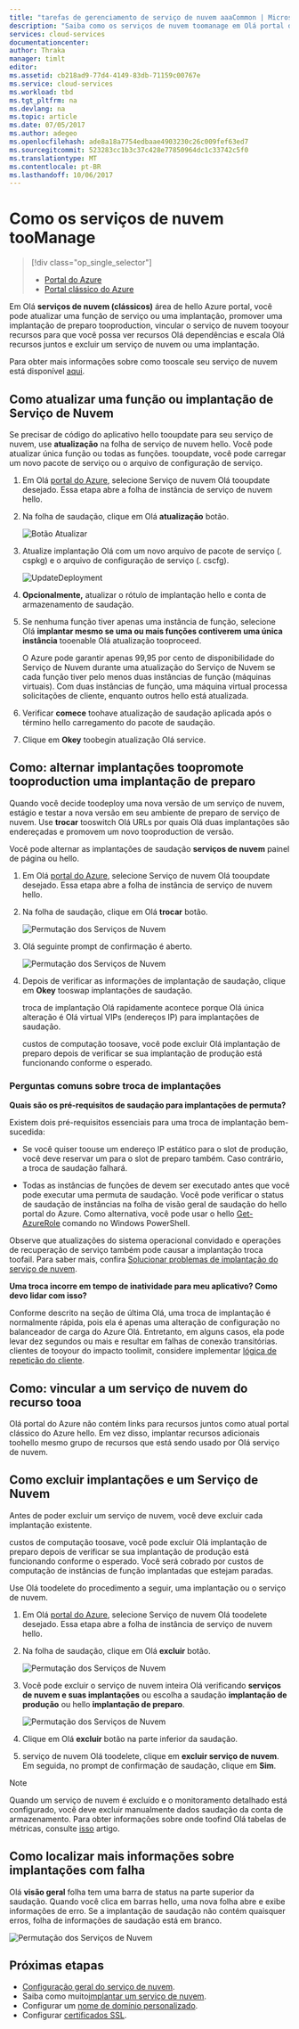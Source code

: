 ```yaml
---
title: "tarefas de gerenciamento de serviço de nuvem aaaCommon | Microsoft Docs"
description: "Saiba como os serviços de nuvem toomanage em Olá portal do Azure. Esses exemplos usam Olá portal do Azure."
services: cloud-services
documentationcenter: 
author: Thraka
manager: timlt
editor: 
ms.assetid: cb218ad9-77d4-4149-83db-71159c00767e
ms.service: cloud-services
ms.workload: tbd
ms.tgt_pltfrm: na
ms.devlang: na
ms.topic: article
ms.date: 07/05/2017
ms.author: adegeo
ms.openlocfilehash: ade8a18a7754edbaae4903230c26c009fef63ed7
ms.sourcegitcommit: 523283cc1b3c37c428e77850964dc1c33742c5f0
ms.translationtype: MT
ms.contentlocale: pt-BR
ms.lasthandoff: 10/06/2017
---
```

# <a name="how-toomanage-cloud-services"></a>Como os serviços de nuvem tooManage
> [!div class="op_single_selector"]
> * [Portal do Azure](cloud-services-how-to-manage-portal.md)
> * [Portal clássico do Azure](cloud-services-how-to-manage.md)
>
>

Em Olá **serviços de nuvem (clássicos)** área de hello Azure portal, você pode atualizar uma função de serviço ou uma implantação, promover uma implantação de preparo tooproduction, vincular o serviço de nuvem tooyour recursos para que você possa ver recursos Olá dependências e escala Olá recursos juntos e excluir um serviço de nuvem ou uma implantação.

Para obter mais informações sobre como tooscale seu serviço de nuvem está disponível [aqui](cloud-services-how-to-scale-portal.md).

## <a name="how-to-update-a-cloud-service-role-or-deployment"></a>Como atualizar uma função ou implantação de Serviço de Nuvem
Se precisar de código do aplicativo hello tooupdate para seu serviço de nuvem, use **atualização** na folha de serviço de nuvem hello. Você pode atualizar única função ou todas as funções. tooupdate, você pode carregar um novo pacote de serviço ou o arquivo de configuração de serviço.

1. Em Olá [portal do Azure][Azure portal], selecione Serviço de nuvem Olá tooupdate desejado. Essa etapa abre a folha de instância de serviço de nuvem hello.
2. Na folha de saudação, clique em Olá **atualização** botão.

    ![Botão Atualizar](./media/cloud-services-how-to-manage-portal/update-button.png)

3. Atualize implantação Olá com um novo arquivo de pacote de serviço (. cspkg) e o arquivo de configuração de serviço (. cscfg).

    ![UpdateDeployment](./media/cloud-services-how-to-manage-portal/update-blade.png)

4. **Opcionalmente,** atualizar o rótulo de implantação hello e conta de armazenamento de saudação.
5. Se nenhuma função tiver apenas uma instância de função, selecione Olá **implantar mesmo se uma ou mais funções contiverem uma única instância** tooenable Olá atualização tooproceed.

    O Azure pode garantir apenas 99,95 por cento de disponibilidade do Serviço de Nuvem durante uma atualização do Serviço de Nuvem se cada função tiver pelo menos duas instâncias de função (máquinas virtuais). Com duas instâncias de função, uma máquina virtual processa solicitações de cliente, enquanto outros hello está atualizada.

6. Verificar **comece** toohave atualização de saudação aplicada após o término hello carregamento do pacote de saudação.
7. Clique em **Okey** toobegin atualização Olá service.

## <a name="how-to-swap-deployments-toopromote-a-staged-deployment-tooproduction"></a>Como: alternar implantações toopromote tooproduction uma implantação de preparo
Quando você decide toodeploy uma nova versão de um serviço de nuvem, estágio e testar a nova versão em seu ambiente de preparo de serviço de nuvem. Use **trocar** tooswitch Olá URLs por quais Olá duas implantações são endereçadas e promovem um novo tooproduction de versão.

Você pode alternar as implantações de saudação **serviços de nuvem** painel de página ou hello.

1. Em Olá [portal do Azure][Azure portal], selecione Serviço de nuvem Olá tooupdate desejado. Essa etapa abre a folha de instância de serviço de nuvem hello.
2. Na folha de saudação, clique em Olá **trocar** botão.

    ![Permutação dos Serviços de Nuvem](./media/cloud-services-how-to-manage-portal/swap-button.png)

3. Olá seguinte prompt de confirmação é aberto.

    ![Permutação dos Serviços de Nuvem](./media/cloud-services-how-to-manage-portal/swap-prompt.png)

4. Depois de verificar as informações de implantação de saudação, clique em **Okey** tooswap implantações de saudação.

    troca de implantação Olá rapidamente acontece porque Olá única alteração é Olá virtual VIPs (endereços IP) para implantações de saudação.

    custos de computação toosave, você pode excluir Olá implantação de preparo depois de verificar se sua implantação de produção está funcionando conforme o esperado.

### <a name="common-questions-about-swapping-deployments"></a>Perguntas comuns sobre troca de implantações

**Quais são os pré-requisitos de saudação para implantações de permuta?**

Existem dois pré-requisitos essenciais para uma troca de implantação bem-sucedida:

- Se você quiser toouse um endereço IP estático para o slot de produção, você deve reservar um para o slot de preparo também. Caso contrário, a troca de saudação falhará.

- Todas as instâncias de funções de devem ser executado antes que você pode executar uma permuta de saudação. Você pode verificar o status de saudação de instâncias na folha de visão geral de saudação do hello portal do Azure. Como alternativa, você pode usar o hello [Get-AzureRole](/powershell/module/azure/get-azurerole?view=azuresmps-3.7.0) comando no Windows PowerShell.

Observe que atualizações do sistema operacional convidado e operações de recuperação de serviço também pode causar a implantação troca toofail. Para saber mais, confira [Solucionar problemas de implantação do serviço de nuvem](cloud-services-troubleshoot-deployment-problems.md).

**Uma troca incorre em tempo de inatividade para meu aplicativo? Como devo lidar com isso?**

Conforme descrito na seção de última Olá, uma troca de implantação é normalmente rápida, pois ela é apenas uma alteração de configuração no balanceador de carga do Azure Olá. Entretanto, em alguns casos, ela pode levar dez segundos ou mais e resultar em falhas de conexão transitórias. clientes de tooyour do impacto toolimit, considere implementar [lógica de repetição do cliente](../best-practices-retry-general.md).

## <a name="how-to-link-a-resource-tooa-cloud-service"></a>Como: vincular a um serviço de nuvem do recurso tooa
Olá portal do Azure não contém links para recursos juntos como atual portal clássico do Azure hello. Em vez disso, implantar recursos adicionais toohello mesmo grupo de recursos que está sendo usado por Olá serviço de nuvem.

## <a name="how-to-delete-deployments-and-a-cloud-service"></a>Como excluir implantações e um Serviço de Nuvem
Antes de poder excluir um serviço de nuvem, você deve excluir cada implantação existente.

custos de computação toosave, você pode excluir Olá implantação de preparo depois de verificar se sua implantação de produção está funcionando conforme o esperado. Você será cobrado por custos de computação de instâncias de função implantadas que estejam paradas.

Use Olá toodelete do procedimento a seguir, uma implantação ou o serviço de nuvem.

1. Em Olá [portal do Azure][Azure portal], selecione Serviço de nuvem Olá toodelete desejado. Essa etapa abre a folha de instância de serviço de nuvem hello.
2. Na folha de saudação, clique em Olá **excluir** botão.

    ![Permutação dos Serviços de Nuvem](./media/cloud-services-how-to-manage-portal/delete-button.png)

3. Você pode excluir o serviço de nuvem inteira Olá verificando **serviços de nuvem e suas implantações** ou escolha a saudação **implantação de produção** ou hello **implantação de preparo**.

    ![Permutação dos Serviços de Nuvem](./media/cloud-services-how-to-manage-portal/delete-blade.png)

4. Clique em Olá **excluir** botão na parte inferior da saudação.
5. serviço de nuvem Olá toodelete, clique em **excluir serviço de nuvem**. Em seguida, no prompt de confirmação de saudação, clique em **Sim**.

> [!NOTE]
> Quando um serviço de nuvem é excluído e o monitoramento detalhado está configurado, você deve excluir manualmente dados saudação da conta de armazenamento. Para obter informações sobre onde toofind Olá tabelas de métricas, consulte [isso](cloud-services-how-to-monitor.md) artigo.


## <a name="how-to-find-more-information-about-failed-deployments"></a>Como localizar mais informações sobre implantações com falha
Olá **visão geral** folha tem uma barra de status na parte superior da saudação. Quando você clica em barras hello, uma nova folha abre e exibe informações de erro. Se a implantação de saudação não contém quaisquer erros, folha de informações de saudação está em branco.

![Permutação dos Serviços de Nuvem](./media/cloud-services-how-to-manage-portal/status-info.png)



[Azure portal]: https://portal.azure.com

## <a name="next-steps"></a>Próximas etapas
* [Configuração geral do serviço de nuvem](cloud-services-how-to-configure-portal.md).
* Saiba como muito[implantar um serviço de nuvem](cloud-services-how-to-create-deploy-portal.md).
* Configurar um [nome de domínio personalizado](cloud-services-custom-domain-name-portal.md).
* Configurar [certificados SSL](cloud-services-configure-ssl-certificate-portal.md).
